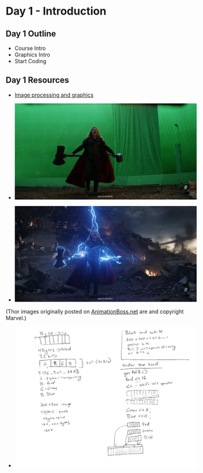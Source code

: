 # Day 1 - Introduction

## Day 1 Outline

* Course Intro
* Graphics Intro
* Start Coding

## Day 1 Resources

* [Image processing and graphics](//two.ricks.io)

* ![Thor Green Screen](./images/endgame-effects-thor1-720x720.jpg?resize=720%2C379&ssl=1)

* ![Thor Final](./images/endgame-effects-thor3-2560x9999.jpg?resize=800%2C421&ssl=1)

(Thor images originally posted on [AnimationBoss.net](http://www.animationboss.net/avengers-endgame-vfx/) are and copyright Marvel.)
* ![Day 1 Handwritten Notes](./images/Day1Notes.png)
